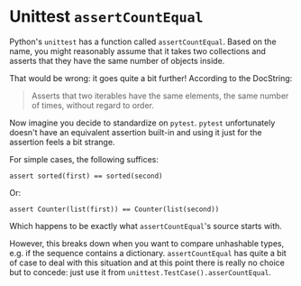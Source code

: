 Unittest `assertCountEqual`
======
Python's `unittest` has a function called `assertCountEqual`. Based on the name, you might reasonably assume that it takes two collections and asserts that they have the same number of objects inside. 

That would be wrong: it goes quite a bit further! According to the DocString:

> Asserts that two iterables have the same elements, the same number of times, without regard to order.

Now imagine you decide to standardize on `pytest`. `pytest` unfortunately doesn't have an equivalent assertion built-in and using it just for the assertion feels a bit strange.

For simple cases, the following suffices:

`assert sorted(first) == sorted(second)`

Or:

`assert Counter(list(first)) == Counter(list(second))`

Which happens to be exactly what `assertCountEqual`'s source starts with.

However, this breaks down when you want to compare unhashable types, e.g. if the sequence contains a dictionary. `assertCountEqual` has quite a bit of case to deal with this situation and at this point there is really no choice but to concede: just use it from `unittest.TestCase().asserCountEqual`.
